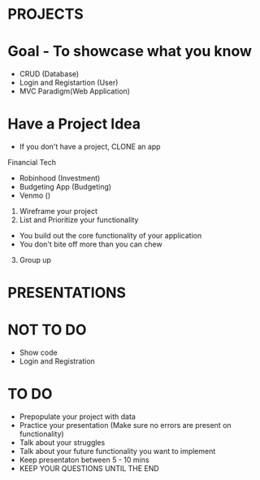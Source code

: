 # PROJECTS

# Goal - To showcase what you know
 - CRUD (Database)
 - Login and Registartion (User)
 - MVC Paradigm(Web Application)


# Have a Project Idea
 - If you don't have a project, CLONE an app

Financial Tech 
 - Robinhood (Investment)
 - Budgeting App (Budgeting)
 - Venmo ()


1. Wireframe your project
2. List and Prioritize your functionality
 - You build out the core functionality of your application
 - You don't bite off more than you can chew
3. Group up


# PRESENTATIONS
# NOT TO DO
 - Show code
 - Login and Registration
# TO DO
 - Prepopulate your project with data
 - Practice your presentation (Make sure no errors are present on functionality)
 - Talk about your struggles
 - Talk about your future functionality you want to implement
 - Keep presentaton between 5 - 10 mins
 - KEEP YOUR QUESTIONS UNTIL THE END